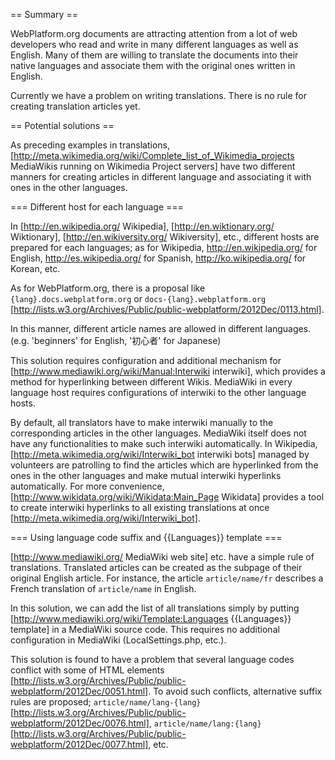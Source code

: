 == Summary ==

WebPlatform.org documents are attracting attention from a lot of web developers who read and write in many different languages as well as English. Many of them are willing to translate the documents into their native languages and associate them with the original ones written in English.

Currently we have a problem on writing translations. There is no rule for creating translation articles yet.

== Potential solutions ==

As preceding examples in translations, [http://meta.wikimedia.org/wiki/Complete_list_of_Wikimedia_projects MediaWikis running on Wikimedia Project servers] have two different manners for creating articles in different language and associating it with ones in the other languages.

=== Different host for each language ===

In [http://en.wikipedia.org/ Wikipedia], [http://en.wiktionary.org/ Wiktionary], [http://en.wikiversity.org/ Wikiversity], etc., different hosts are prepared for each languages; as for Wikipedia, http://en.wikipedia.org/ for English, http://es.wikipedia.org/ for Spanish, http://ko.wikipedia.org/ for Korean, etc.

As for WebPlatform.org, there is a proposal like <code>{lang}.docs.webplatform.org</code> or <code>docs-{lang}.webplatform.org</code> [http://lists.w3.org/Archives/Public/public-webplatform/2012Dec/0113.html].

In this manner, different article names are allowed in different languages. (e.g. 'beginners' for English, '初心者' for Japanese)

This solution requires configuration and additional mechanism for [http://www.mediawiki.org/wiki/Manual:Interwiki interwiki], which provides a method for hyperlinking between different Wikis. MediaWiki in every language host requires configurations of interwiki to the other language hosts.

By default, all translators have to make interwiki manually to the corresponding articles in the other languages. MediaWiki itself does not have any functionalities to make such interwiki automatically. In Wikipedia, [http://meta.wikimedia.org/wiki/Interwiki_bot interwiki bots] managed by volunteers are patrolling to find the articles which are hyperlinked from the ones in the other languages and make mutual interwiki hyperlinks automatically. For more convenience, [http://www.wikidata.org/wiki/Wikidata:Main_Page Wikidata] provides a tool to create interwiki hyperlinks to all existing translations at once [http://meta.wikimedia.org/wiki/Interwiki_bot].

=== Using language code suffix and <nowiki>{{Languages}}</nowiki> template ===

[http://www.mediawiki.org/ MediaWiki web site] etc.  have a simple rule of translations. Translated articles can be created as the subpage of their original English article. For instance, the article <code>article/name/fr</code> describes a French translation of <code>article/name</code> in English.

In this solution, we can add the list of all translations simply by putting [http://www.mediawiki.org/wiki/Template:Languages <nowiki>{{Languages}}</nowiki> template]  in a MediaWiki source code. This requires no additional configuration in MediaWiki (LocalSettings.php, etc.).

This solution is found to have a problem that several language codes conflict with some of HTML elements [http://lists.w3.org/Archives/Public/public-webplatform/2012Dec/0051.html]. To avoid such conflicts, alternative suffix rules are proposed; <code>article/name/lang-{lang}</code>[http://lists.w3.org/Archives/Public/public-webplatform/2012Dec/0076.html], <code>article/name/lang:{lang}</code>[http://lists.w3.org/Archives/Public/public-webplatform/2012Dec/0077.html], etc.